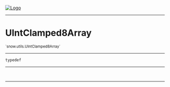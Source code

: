 
[![Logo](../../../images/logo.png)](../../../api/index.html)

---



<h1>UIntClamped8Array</h1>
<small>`snow.utils.UIntClamped8Array`</small>



---

`typedef`

---

&nbsp;
&nbsp;









---

&nbsp;
&nbsp;
&nbsp;
&nbsp;
